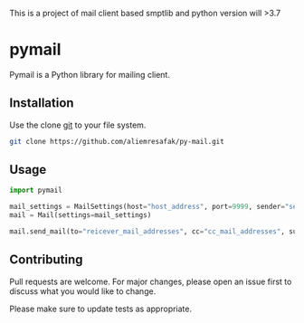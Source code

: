 This is a project of mail client based smptlib and python version will >3.7


# pymail

Pymail is a Python library for mailing client.

## Installation

Use the clone [git](https://github.com/aliemresafak/py-mail.git) to your file system.

```bash
git clone https://github.com/aliemresafak/py-mail.git
```

## Usage

```python
import pymail

mail_settings = MailSettings(host="host_address", port=9999, sender="sender_mail", password="sender_password")
mail = Mail(settings=mail_settings)

mail.send_mail(to="reicever_mail_addresses", cc="cc_mail_addresses", subject="", message="Electronic mail message", files=[])
```

## Contributing
Pull requests are welcome. For major changes, please open an issue first to discuss what you would like to change.

Please make sure to update tests as appropriate.